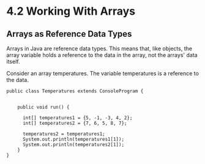 # 4.2 Working With Arrays


## Arrays as Reference Data Types
Arrays in Java are reference data types.  This means that, like objects, the array variable holds a reference to the data in the array, not the arrays' data itself.

Consider an array temperatures.  The variable temperatures is a reference to the data.

```
public class Temperatures extends ConsoleProgram {


    public void run() {
      
      int[] temperatures1 = {5, -1, -3, 4, 2};
      int[] temperatures2 = {7, 6, 5, 8, 7};

      temperatures2 = temperatures1;
      System.out.println(temperatures1[1]);
      System.out.println(temperatures2[1]);
    }
}

```




